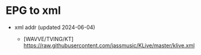# EPG to xml

* xml addr (updated 2024-06-04)

  - [WAVVE/TVING/KT]
    https://raw.githubusercontent.com/jassmusic/KLive/master/klive.xml


